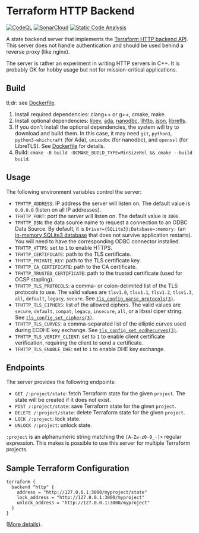 # Terraform HTTP Backend

[![CodeQL](https://github.com/sjinks/tfhttp/actions/workflows/codeql.yml/badge.svg)](https://github.com/sjinks/tfhttp/actions/workflows/codeql.yml)
[![SonarCloud](https://github.com/sjinks/tfhttp/actions/workflows/sonarcloud.yml/badge.svg)](https://github.com/sjinks/tfhttp/actions/workflows/sonarcloud.yml)
[![Static Code Analysis](https://github.com/sjinks/tfhttp/actions/workflows/static-analysis.yml/badge.svg)](https://github.com/sjinks/tfhttp/actions/workflows/static-analysis.yml)

A state backend server that implements the [Terraform HTTP backend API](https://developer.hashicorp.com/terraform/language/settings/backends/http). This server does not handle authentication and should be used behind a reverse proxy (like nginx).

The server is rather an experiment in writing HTTP servers in C++. It is probably OK for hobby usage but not for mission-critical applications.

## Build

tl;dr: see [Dockerfile](Dockerfile).

1. Install required dependencies: clang++ or g++, cmake, make.
2. Install optional dependencies: [libev](http://dist.schmorp.de/libev/), [ada](https://github.com/ada-url/ada), [nanodbc](https://github.com/nanodbc/nanodbc), [llhttp](https://github.com/nodejs/llhttp), [json](https://github.com/nlohmann/json), [libretls](https://git.causal.agency/libretls).
3. If you don't install the optional dependencies, the system will try to download and build them. In this case, it may need `git`, `python3`, `python3-whichcraft` (for Ada), `unixodbc` (for nanodbc), and `openssl` (for LibreTLS). See [Dockerfile](Dockerfile) for details.
4. Build: `cmake -B build -DCMAKE_BUILD_TYPE=MinSizeRel && cmake --build build`.

## Usage

The following environment variables control the server:
* `TFHTTP_ADDRESS`: IP address the server will listen on. The default value is `0.0.0.0` (listen on all IP‌ addresses).
* `TFHTTP_PORT`: port the server will listen on. The default value is `3000`.
* `TFHTTP_DSN`: the data source name to request a connection to an ODBC Data Source. By default, it is `Driver={SQLite3};Database=:memory:` (an [in-memory SQLite3 database](https://www.sqlite.org/inmemorydb.html) that does not survive application restarts). You will need to have the corresponding ODBC connector installed.
* `TFHTTP_HTTPS`: set to `1` to enable HTTPS.
* `TFHTTP_CERTIFICATE`: path to the TLS certificate.
* `TFHTTP_PRIVATE_KEY`: path to the TLS certificate key.
* `TFHTTP_CA_CERTIFICATE`: path to the CA certificate.
* `TFHTTP_TRUSTED_CERTIFICATE`: path to the trusted certificate (used for OCSP stapling).
* `TFHTTP_TLS_PROTOCOLS`: a comma- or colon-delimited list of the TLS‌ protocols to use. The valid values are `tlsv1.0`, `tlsv1.1`, `tlsv1.2`, `tlsv1.3`, `all`, `default`, `legacy`, `secure`. See [`tls_config_parse_protocols(3)`](https://man.openbsd.org/tls_config_parse_protocols.3).
* `TFHTTP_TLS_CIPHERS`: list of the allowed ciphers. The valid values are `secure`, `default`, `compat`, `legacy`, `insecure`, `all`, or a libssl ciper string. See [`tls_config_set_ciphers(3)`](https://man.openbsd.org/tls_config_set_ciphers.3).
* `TFHTTP_TLS_CURVES`: a comma-separated list of the elliptic curves used during ECDHE key exchange. See [`tls_config_set_ecdhecurves(3)`](https://man.openbsd.org/tls_config_set_ecdhecurves.3).
* `TFHTTP_TLS_VERIFY_CLIENT`: set to `1` to enable client certificate verification, requiring the client to send a certificate.
* `TFHTTP_TLS_ENABLE_DHE`: set to `1` to enable DHE key exchange.

## Endpoints

The server provides the following endpoints:
* `GET /:project/state`: fetch Terraform state for the given `project`. The state will be created if it does not exist.
* `POST /:project/state`: save Terraform state for the given `project`.
* `DELETE /:project/state`: delete Terraform state for the given `project`.
* `LOCK /:project`: lock state.
* `UNLOCK /:project`: unlock state.

`:project` is an alphanumeric string matching the `[A-Za-z0-9_-]+` regular expression. This makes is possible to use this server for multiple Terraform projects.

## Sample Terraform Configuration

```hcl
terraform {
  backend "http" {
    address = "http://127.0.0.1:3000/myproject/state"
    lock_address = "http://127.0.0.1:3000/myproject"
    unlock_address = "http://127.0.0.1:3000/myproject"
  }
}
```

([More details](https://developer.hashicorp.com/terraform/language/settings/backends/http#configuration-variables)).
